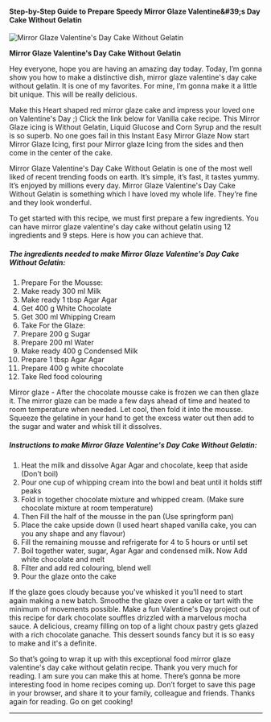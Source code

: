             

#### Step-by-Step Guide to Prepare Speedy Mirror Glaze Valentine&amp;#39;s Day Cake Without Gelatin

![Mirror Glaze Valentine's Day Cake Without Gelatin](https://img-global.cpcdn.com/recipes/1e2a60f3a4f53d04/751x532cq70/mirror-glaze-valentines-day-cake-without-gelatin-recipe-main-photo.jpg)

**Mirror Glaze Valentine's Day Cake Without Gelatin**

Hey everyone, hope you are having an amazing day today. Today, I’m gonna show you how to make a distinctive dish, mirror glaze valentine's day cake without gelatin. It is one of my favorites. For mine, I’m gonna make it a little bit unique. This will be really delicious.

Make this Heart shaped red mirror glaze cake and impress your loved one on Valentine's Day ;) Click the link below for Vanilla cake recipe. This Mirror Glaze icing is Without Gelatin, Liquid Glucose and Corn Syrup and the result is so superb. No one goes fail in this Instant Easy Mirror Glaze Now start Mirror Glaze Icing, first pour Mirror glaze Icing from the sides and then come in the center of the cake.

Mirror Glaze Valentine's Day Cake Without Gelatin is one of the most well liked of recent trending foods on earth. It’s simple, it’s fast, it tastes yummy. It’s enjoyed by millions every day. Mirror Glaze Valentine's Day Cake Without Gelatin is something which I have loved my whole life. They’re fine and they look wonderful.

To get started with this recipe, we must first prepare a few ingredients. You can have mirror glaze valentine's day cake without gelatin using 12 ingredients and 9 steps. Here is how you can achieve that.

##### The ingredients needed to make Mirror Glaze Valentine's Day Cake Without Gelatin:

1.  Prepare For the Mousse:
2.  Make ready 300 ml Milk
3.  Make ready 1 tbsp Agar Agar
4.  Get 400 g White Chocolate
5.  Get 300 ml Whipping Cream
6.  Take For the Glaze:
7.  Prepare 200 g Sugar
8.  Prepare 200 ml Water
9.  Make ready 400 g Condensed Milk
10.  Prepare 1 tbsp Agar Agar
11.  Prepare 400 g white chocolate
12.  Take Red food colouring

Mirror glaze - After the chocolate mousse cake is frozen we can then glaze it. The mirror glaze can be made a few days ahead of time and heated to room temperature when needed. Let cool, then fold it into the mousse. Squeeze the gelatine in your hand to get the excess water out then add to the sugar and water and whisk till it dissolves.

##### Instructions to make Mirror Glaze Valentine's Day Cake Without Gelatin:

1.  Heat the milk and dissolve Agar Agar and chocolate, keep that aside (Don't boil)
2.  Pour one cup of whipping cream into the bowl and beat until it holds stiff peaks
3.  Fold in together chocolate mixture and whipped cream. (Make sure chocolate mixture at room temperature)
4.  Then Fill the half of the mousse in the pan (Use springform pan)
5.  Place the cake upside down (I used heart shaped vanilla cake, you can you any shape and any flavour)
6.  Fill the remaining mousse and refrigerate for 4 to 5 hours or until set
7.  Boil together water, sugar, Agar Agar and condensed milk. Now Add white chocolate and melt
8.  Filter and add red colouring, blend well
9.  Pour the glaze onto the cake

If the glaze goes cloudy because you've whisked it you'll need to start again making a new batch. Smoothe the glaze over a cake or tart with the minimum of movements possible. Make a fun Valentine's Day project out of this recipe for dark chocolate souffles drizzled with a marvelous mocha sauce. A delicious, creamy filling on top of a light choux pastry gets glazed with a rich chocolate ganache. This dessert sounds fancy but it is so easy to make and it's a definite.

So that’s going to wrap it up with this exceptional food mirror glaze valentine's day cake without gelatin recipe. Thank you very much for reading. I am sure you can make this at home. There’s gonna be more interesting food in home recipes coming up. Don’t forget to save this page in your browser, and share it to your family, colleague and friends. Thanks again for reading. Go on get cooking!

* * *